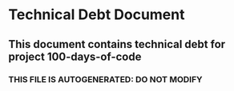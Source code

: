 # Technical Debt Document

## This document contains technical debt for project 100-days-of-code

### THIS FILE IS AUTOGENERATED: DO NOT MODIFY
